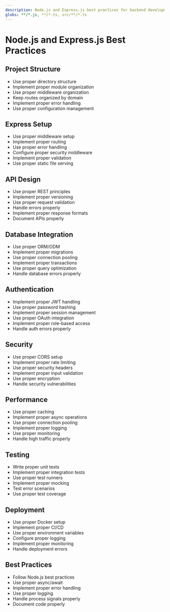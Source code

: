 ```yaml
---
description: Node.js and Express.js best practices for backend development
globs: **/*.js, **/*.ts, src/**/*.ts
---
```


# Node.js and Express.js Best Practices

## Project Structure
- Use proper directory structure
- Implement proper module organization
- Use proper middleware organization
- Keep routes organized by domain
- Implement proper error handling
- Use proper configuration management

## Express Setup
- Use proper middleware setup
- Implement proper routing
- Use proper error handling
- Configure proper security middleware
- Implement proper validation
- Use proper static file serving

## API Design
- Use proper REST principles
- Implement proper versioning
- Use proper request validation
- Handle errors properly
- Implement proper response formats
- Document APIs properly

## Database Integration
- Use proper ORM/ODM
- Implement proper migrations
- Use proper connection pooling
- Implement proper transactions
- Use proper query optimization
- Handle database errors properly

## Authentication
- Implement proper JWT handling
- Use proper password hashing
- Implement proper session management
- Use proper OAuth integration
- Implement proper role-based access
- Handle auth errors properly

## Security
- Use proper CORS setup
- Implement proper rate limiting
- Use proper security headers
- Implement proper input validation
- Use proper encryption
- Handle security vulnerabilities

## Performance
- Use proper caching
- Implement proper async operations
- Use proper connection pooling
- Implement proper logging
- Use proper monitoring
- Handle high traffic properly

## Testing
- Write proper unit tests
- Implement proper integration tests
- Use proper test runners
- Implement proper mocking
- Test error scenarios
- Use proper test coverage

## Deployment
- Use proper Docker setup
- Implement proper CI/CD
- Use proper environment variables
- Configure proper logging
- Implement proper monitoring
- Handle deployment errors

## Best Practices
- Follow Node.js best practices
- Use proper async/await
- Implement proper error handling
- Use proper logging
- Handle process signals properly
- Document code properly

